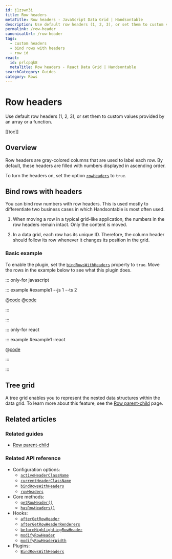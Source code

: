 ```yaml
---
id: j1zswn3i
title: Row headers
metaTitle: Row headers - JavaScript Data Grid | Handsontable
description: Use default row headers (1, 2, 3), or set them to custom values provided by an array or a function.
permalink: /row-header
canonicalUrl: /row-header
tags:
  - custom headers
  - bind rows with headers
  - row id
react:
  id: prlcpqk8
  metaTitle: Row headers - React Data Grid | Handsontable
searchCategory: Guides
category: Rows
---
```


# Row headers

Use default row headers (1, 2, 3), or set them to custom values provided by an array or a function.

[[toc]]

## Overview

Row headers are gray-colored columns that are used to label each row. By default, these headers are filled with numbers displayed in ascending order.

To turn the headers on, set the option [`rowHeaders`](@/api/options.md#rowheaders) to `true`.

## Bind rows with headers

You can bind row numbers with row headers. This is used mostly to differentiate two business cases in which Handsontable is most often used.

1. When moving a row in a typical grid-like application, the numbers in the row headers remain intact. Only the content is moved.

2. In a data grid, each row has its unique ID. Therefore, the column header should follow its row whenever it changes its position in the grid.

### Basic example

To enable the plugin, set the [`bindRowsWithHeaders`](@/api/options.md#bindrowswithheaders) property to `true`. Move the rows in the example below to see what this plugin does.

::: only-for javascript

::: example #example1 --js 1 --ts 2

@[code](@/content/guides/rows/row-header/javascript/example1.js)
@[code](@/content/guides/rows/row-header/javascript/example1.ts)

:::

:::

::: only-for react

::: example #example1 :react

@[code](@/content/guides/rows/row-header/react/example1.jsx)

:::

:::

## Tree grid

A tree grid enables you to represent the nested data structures within the data grid. To learn more about this feature, see the [Row parent-child](@/guides/rows/row-parent-child/row-parent-child.md) page.

## Related articles

### Related guides

<div class="boxes-list gray">

- [Row parent-child](@/guides/rows/row-parent-child/row-parent-child.md)

</div>

### Related API reference

- Configuration options:
  - [`activeHeaderClassName`](@/api/options.md#activeheaderclassname)
  - [`currentHeaderClassName`](@/api/options.md#currentheaderclassname)
  - [`bindRowsWithHeaders`](@/api/options.md#bindrowswithheaders)
  - [`rowHeaders`](@/api/options.md#rowheaders)
- Core methods:
  - [`getRowHeader()`](@/api/core.md#getrowheader)
  - [`hasRowHeaders()`](@/api/core.md#hasrowheaders)
- Hooks:
  - [`afterGetRowHeader`](@/api/hooks.md#aftergetrowheader)
  - [`afterGetRowHeaderRenderers`](@/api/hooks.md#aftergetrowheaderrenderers)
  - [`beforeHighlightingRowHeader`](@/api/hooks.md#beforehighlightingrowheader)
  - [`modifyRowHeader`](@/api/hooks.md#modifyrowheader)
  - [`modifyRowHeaderWidth`](@/api/hooks.md#modifyrowheaderwidth)
- Plugins:
  - [`BindRowsWithHeaders`](@/api/bindRowsWithHeaders.md)
